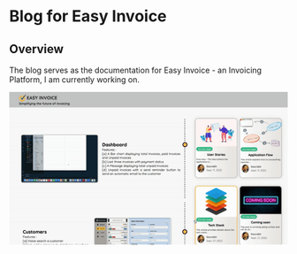 # Blog for Easy Invoice 

## Overview
The blog serves as the documentation for Easy Invoice - an Invoicing Platform, I am currently working on.

!["Overview"](https://raw.githubusercontent.com/saurabhdabas/PyBlog/2803eaac8f53894179f9ad506dce68f0f1dfdc9d/assets/media/Overview.gif)

